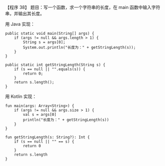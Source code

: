 【程序 38】 题目：写一个函数，求一个字符串的长度，在 main 函数中输入字符串，并输出其长度。

用 Java 实现：

```
public static void main(String[] args) {
    if (args != null && args.length > 1) {
        String s = args[0];
        System.out.println("长度为：" + getStringLength(s));
    }
}

public static int getStringLength(String s) {
    if (s == null || "".equals(s)) {
        return 0;
    }
    return s.length();
}
```

用 Kotlin 实现：

```
fun main(args: Array<String>) {
    if (args != null && args.size > 1) {
        val s = args[0]
        println("长度为：" + getStringLength(s))
    }
}

fun getStringLength(s: String?): Int {
    if (s == null || "" == s) {
        return 0
    }
    return s.length
}
```







